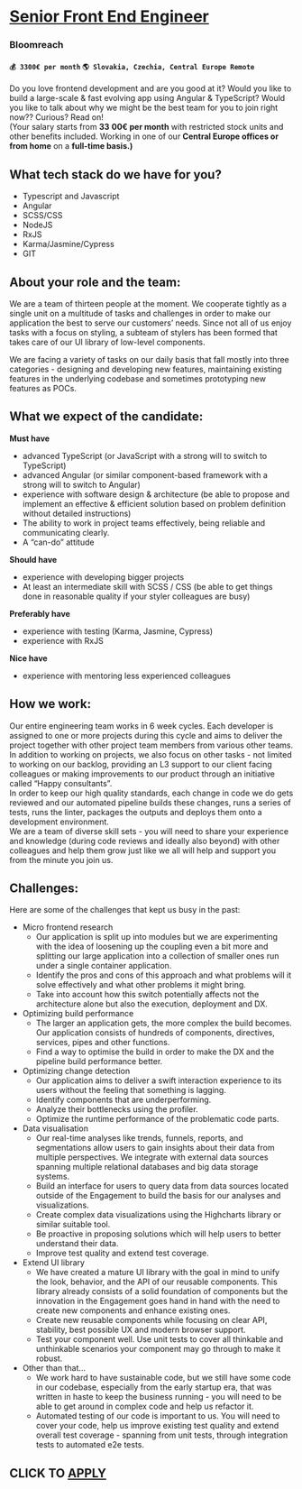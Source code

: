 # [Senior Front End Engineer](https://www.remotewlb.com/apply/senior-front-end-engineer-125828)  
### Bloomreach  
#### `💰 3300€ per month` `🌎 Slovakia, Czechia, Central Europe Remote`  

Do you love frontend development and are you good at it? Would you like to build a large-scale & fast evolving app using Angular & TypeScript? Would you like to talk about why we might be the best team for you to join right now?? Curious? Read on!  
(Your salary starts from **33** **00€ per month** with restricted stock units and other benefits included. Working in one of our **Central Europe offices or from home** on a **full-time basis.)**

## **What tech stack do we have for you?**

  * Typescript and Javascript
  * Angular
  * SCSS/CSS
  * NodeJS
  * RxJS
  * Karma/Jasmine/Cypress
  * GIT

## About your role and the team:

We are a team of thirteen people at the moment. We cooperate tightly as a single unit on a multitude of tasks and challenges in order to make our application the best to serve our customers’ needs. Since not all of us enjoy tasks with a focus on styling, a subteam of stylers has been formed that takes care of our UI library of low-level components.

We are facing a variety of tasks on our daily basis that fall mostly into three categories - designing and developing new features, maintaining existing features in the underlying codebase and sometimes prototyping new features as POCs.

## What we expect of the candidate:

**Must have**

  * advanced TypeScript (or JavaScript with a strong will to switch to TypeScript)
  * advanced Angular (or similar component-based framework with a strong will to switch to Angular)
  * experience with software design & architecture (be able to propose and implement an effective & efficient solution based on problem definition without detailed instructions)
  * The ability to work in project teams effectively, being reliable and communicating clearly.
  * A “can-do” attitude

**Should have**

  * experience with developing bigger projects
  * At least an intermediate skill with SCSS / CSS (be able to get things done in reasonable quality if your styler colleagues are busy)

**Preferably have**

  * experience with testing (Karma, Jasmine, Cypress)
  * experience with RxJS

**Nice have**

  * experience with mentoring less experienced colleagues

## How we work:

Our entire engineering team works in 6 week cycles. Each developer is assigned to one or more projects during this cycle and aims to deliver the project together with other project team members from various other teams. In addition to working on projects, we also focus on other tasks - not limited to working on our backlog, providing an L3 support to our client facing colleagues or making improvements to our product through an initiative called “Happy consultants”.  
In order to keep our high quality standards, each change in code we do gets reviewed and our automated pipeline builds these changes, runs a series of tests, runs the linter, packages the outputs and deploys them onto a development environment.  
We are a team of diverse skill sets - you will need to share your experience and knowledge (during code reviews and ideally also beyond) with other colleagues and help them grow just like we all will help and support you from the minute you join us.

## Challenges:

Here are some of the challenges that kept us busy in the past:

  * Micro frontend research
    * Our application is split up into modules but we are experimenting with the idea of loosening up the coupling even a bit more and splitting our large application into a collection of smaller ones run under a single container application.
    * Identify the pros and cons of this approach and what problems will it solve effectively and what other problems it might bring.
    * Take into account how this switch potentially affects not the architecture alone but also the execution, deployment and DX.
  * Optimizing build performance
    * The larger an application gets, the more complex the build becomes. Our application consists of hundreds of components, directives, services, pipes and other functions.
    * Find a way to optimise the build in order to make the DX and the pipeline build performance better.
  * Optimizing change detection
    * Our application aims to deliver a swift interaction experience to its users without the feeling that something is lagging.
    * Identify components that are underperforming.
    * Analyze their bottlenecks using the profiler.
    * Optimize the runtime performance of the problematic code parts.
  * Data visualisation
    * Our real-time analyses like trends, funnels, reports, and segmentations allow users to gain insights about their data from multiple perspectives. We integrate with external data sources spanning multiple relational databases and big data storage systems.
    * Build an interface for users to query data from data sources located outside of the Engagement to build the basis for our analyses and visualizations.
    * Create complex data visualizations using the Highcharts library or similar suitable tool.
    * Be proactive in proposing solutions which will help users to better understand their data.
    * Improve test quality and extend test coverage.
  * Extend UI library
    * We have created a mature UI library with the goal in mind to unify the look, behavior, and the API of our reusable components. This library already consists of a solid foundation of components but the innovation in the Engagement goes hand in hand with the need to create new components and enhance existing ones.
    * Create new reusable components while focusing on clear API, stability, best possible UX and modern browser support.
    * Test your component well. Use unit tests to cover all thinkable and unthinkable scenarios your component may go through to make it robust.
  * Other than that…
    * We work hard to have sustainable code, but we still have some code in our codebase, especially from the early startup era, that was written in haste to keep the business running - you will need to be able to get around in complex code and help us refactor it.
    * Automated testing of our code is important to us. You will need to cover your code, help us improve existing test quality and extend overall test coverage - spanning from unit tests, through integration tests to automated e2e tests.

  
## CLICK TO [APPLY](https://www.remotewlb.com/apply/senior-front-end-engineer-125828)


